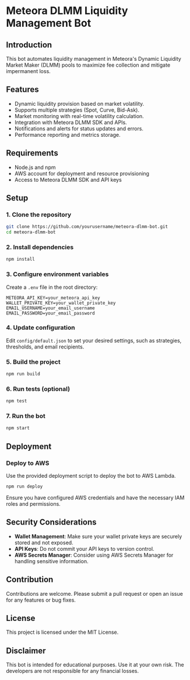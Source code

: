 # Meteora DLMM Liquidity Management Bot

## Introduction

This bot automates liquidity management in Meteora's Dynamic Liquidity Market Maker (DLMM) pools to maximize fee collection and mitigate impermanent loss.

## Features

- Dynamic liquidity provision based on market volatility.
- Supports multiple strategies (Spot, Curve, Bid-Ask).
- Market monitoring with real-time volatility calculation.
- Integration with Meteora DLMM SDK and APIs.
- Notifications and alerts for status updates and errors.
- Performance reporting and metrics storage.

## Requirements

- Node.js and npm
- AWS account for deployment and resource provisioning
- Access to Meteora DLMM SDK and API keys

## Setup

### 1. Clone the repository

```bash
git clone https://github.com/yourusername/meteora-dlmm-bot.git
cd meteora-dlmm-bot
```

### 2. Install dependencies

```bash
npm install
```

### 3. Configure environment variables

Create a `.env` file in the root directory:

```
METEORA_API_KEY=your_meteora_api_key
WALLET_PRIVATE_KEY=your_wallet_private_key
EMAIL_USERNAME=your_email_username
EMAIL_PASSWORD=your_email_password
```

### 4. Update configuration

Edit `config/default.json` to set your desired settings, such as strategies, thresholds, and email recipients.

### 5. Build the project

```bash
npm run build
```

### 6. Run tests (optional)

```bash
npm test
```

### 7. Run the bot

```bash
npm start
```

## Deployment

### Deploy to AWS

Use the provided deployment script to deploy the bot to AWS Lambda.

```bash
npm run deploy
```

Ensure you have configured AWS credentials and have the necessary IAM roles and permissions.

## Security Considerations

- **Wallet Management**: Make sure your wallet private keys are securely stored and not exposed.
- **API Keys**: Do not commit your API keys to version control.
- **AWS Secrets Manager**: Consider using AWS Secrets Manager for handling sensitive information.

## Contribution

Contributions are welcome. Please submit a pull request or open an issue for any features or bug fixes.

## License

This project is licensed under the MIT License.

## Disclaimer

This bot is intended for educational purposes. Use it at your own risk. The developers are not responsible for any financial losses.
